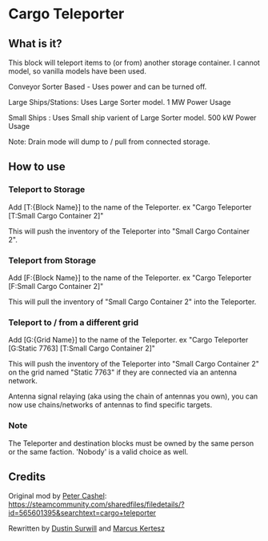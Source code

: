 # Cargo Teleporter

## What is it?

This block will teleport items to (or from) another storage container. I cannot model, so vanilla models have been used.

Conveyor Sorter Based - Uses power and can be turned off.

Large Ships/Stations: Uses Large Sorter model. 1 MW Power Usage

Small Ships : Uses Small ship varient of Large Sorter model. 500 kW Power Usage

Note: Drain mode will dump to / pull from connected storage.

## How to use

### Teleport to Storage

Add [T:{Block Name}] to the name of the Teleporter. ex "Cargo Teleporter [T:Small Cargo Container 2]"

This will push the inventory of the Teleporter into "Small Cargo Container 2".

### Teleport from Storage

Add [F:{Block Name}] to the name of the Teleporter. ex "Cargo Teleporter [F:Small Cargo Container 2]"

This will pull the inventory of "Small Cargo Container 2" into the Teleporter.

### Teleport to / from a different grid

Add [G:{Grid Name}] to the name of the Teleporter. ex "Cargo Teleporter [G:Static 7763] [T:Small Cargo Container 2]"

This will push the inventory of the Teleporter into "Small Cargo Container 2" on the grid named "Static 7763" if they are connected via an antenna network.

Antenna signal relaying (aka using the chain of antennas you own), you can now use chains/networks of antennas to find specific targets.

### Note

The Teleporter and destination blocks must be owned by the same person or the same faction. 'Nobody' is a valid choice as well.

## Credits

Original mod by [Peter Cashel](https://github.com/pacas00): https://steamcommunity.com/sharedfiles/filedetails/?id=565601395&searchtext=cargo+teleporter

Rewritten by [Dustin Surwill](https://github.com/falconraptor) and [Marcus Kertesz](https://github.com/ModernMAK)
